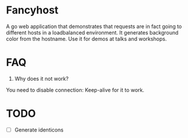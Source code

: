 # Fancyhost
A go web application that demonstrates that requests are in fact going to different hosts in a loadbalanced environment. 
It generates background color from the hostname. Use it for demos at talks and workshops.

# FAQ
1. Why does it not work?

  You need to disable connection: Keep-alive for it to work. 

# TODO
- [ ] Generate identicons
